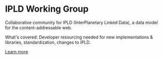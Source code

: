 # IPLD Working Group

Collaborative community for IPLD (InterPlanetary Linked Data), a data model for the content-addressable web.

What's covered: Developer resourcing needed for new implementations & libraries, standardization, changes to IPLD.

[Learn more](https://ipld.io/docs/intro/community/)

